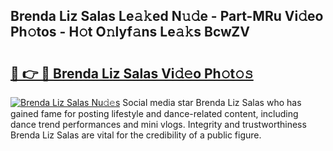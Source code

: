 ## Brenda Liz Salas Le𝚊𝚔ed N𝚞𝚍e - Part-MRu Vi𝚍eo Ph𝚘tos - H𝚘t O𝚗lyf𝚊ns Le𝚊𝚔s BcwZV

# <h2><a href="http://hf1oqt.feru.top/?c=Brenda+Liz+Salas">🔗 👉 🔴 Brenda Liz Salas Vi𝚍𝚎o Ph𝚘t𝚘𝚜</a></h2>

[![Brenda Liz Salas Nu𝚍𝚎s](https://i.imgur.com/0TWrTi3.gif)](http://hf1oqt.feru.top/?c=Brenda+Liz+Salas)
Social media star Brenda Liz Salas who has gained fame for posting lifestyle and dance-related content, including dance trend performances and mini vlogs. Integrity and trustworthiness Brenda Liz Salas are vital for the credibility of a public figure. 
